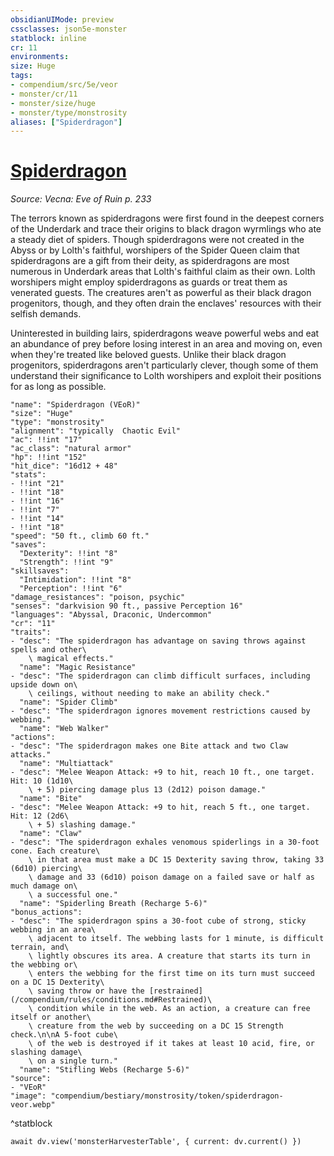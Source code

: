 ```yaml
---
obsidianUIMode: preview
cssclasses: json5e-monster
statblock: inline
cr: 11
environments: 
size: Huge
tags:
- compendium/src/5e/veor
- monster/cr/11
- monster/size/huge
- monster/type/monstrosity
aliases: ["Spiderdragon"]
---
```

# [Spiderdragon](compendium\bestiary\monstrosity/spiderdragon-veor.md)
*Source: Vecna: Eve of Ruin p. 233*

The terrors known as spiderdragons were first found in the deepest corners of the Underdark and trace their origins to black dragon wyrmlings who ate a steady diet of spiders. Though spiderdragons were not created in the Abyss or by Lolth's faithful, worshipers of the Spider Queen claim that spiderdragons are a gift from their deity, as spiderdragons are most numerous in Underdark areas that Lolth's faithful claim as their own. Lolth worshipers might employ spiderdragons as guards or treat them as venerated guests. The creatures aren't as powerful as their black dragon progenitors, though, and they often drain the enclaves' resources with their selfish demands.

Uninterested in building lairs, spiderdragons weave powerful webs and eat an abundance of prey before losing interest in an area and moving on, even when they're treated like beloved guests. Unlike their black dragon progenitors, spiderdragons aren't particularly clever, though some of them understand their significance to Lolth worshipers and exploit their positions for as long as possible.

```statblock
"name": "Spiderdragon (VEoR)"
"size": "Huge"
"type": "monstrosity"
"alignment": "typically  Chaotic Evil"
"ac": !!int "17"
"ac_class": "natural armor"
"hp": !!int "152"
"hit_dice": "16d12 + 48"
"stats":
- !!int "21"
- !!int "18"
- !!int "16"
- !!int "7"
- !!int "14"
- !!int "18"
"speed": "50 ft., climb 60 ft."
"saves":
  "Dexterity": !!int "8"
  "Strength": !!int "9"
"skillsaves":
  "Intimidation": !!int "8"
  "Perception": !!int "6"
"damage_resistances": "poison, psychic"
"senses": "darkvision 90 ft., passive Perception 16"
"languages": "Abyssal, Draconic, Undercommon"
"cr": "11"
"traits":
- "desc": "The spiderdragon has advantage on saving throws against spells and other\
    \ magical effects."
  "name": "Magic Resistance"
- "desc": "The spiderdragon can climb difficult surfaces, including upside down on\
    \ ceilings, without needing to make an ability check."
  "name": "Spider Climb"
- "desc": "The spiderdragon ignores movement restrictions caused by webbing."
  "name": "Web Walker"
"actions":
- "desc": "The spiderdragon makes one Bite attack and two Claw attacks."
  "name": "Multiattack"
- "desc": "Melee Weapon Attack: +9 to hit, reach 10 ft., one target. Hit: 10 (1d10\
    \ + 5) piercing damage plus 13 (2d12) poison damage."
  "name": "Bite"
- "desc": "Melee Weapon Attack: +9 to hit, reach 5 ft., one target. Hit: 12 (2d6\
    \ + 5) slashing damage."
  "name": "Claw"
- "desc": "The spiderdragon exhales venomous spiderlings in a 30-foot cone. Each creature\
    \ in that area must make a DC 15 Dexterity saving throw, taking 33 (6d10) piercing\
    \ damage and 33 (6d10) poison damage on a failed save or half as much damage on\
    \ a successful one."
  "name": "Spiderling Breath (Recharge 5-6)"
"bonus_actions":
- "desc": "The spiderdragon spins a 30-foot cube of strong, sticky webbing in an area\
    \ adjacent to itself. The webbing lasts for 1 minute, is difficult terrain, and\
    \ lightly obscures its area. A creature that starts its turn in the webbing or\
    \ enters the webbing for the first time on its turn must succeed on a DC 15 Dexterity\
    \ saving throw or have the [restrained](/compendium/rules/conditions.md#Restrained)\
    \ condition while in the web. As an action, a creature can free itself or another\
    \ creature from the web by succeeding on a DC 15 Strength check.\n\nA 5-foot cube\
    \ of the web is destroyed if it takes at least 10 acid, fire, or slashing damage\
    \ on a single turn."
  "name": "Stifling Webs (Recharge 5-6)"
"source":
- "VEoR"
"image": "compendium/bestiary/monstrosity/token/spiderdragon-veor.webp"
```
^statblock

```dataviewjs
await dv.view('monsterHarvesterTable', { current: dv.current() })
```
